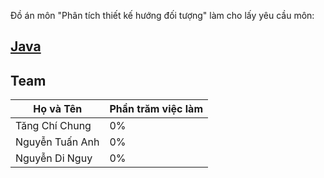 Đồ án môn "Phân tích thiết kế hướng đối tượng" làm cho lấy yêu cầu môn: <h2>[Java](https://github.com/HiamKaito/Shop_Manager_System)</h2>

## Team
| Họ và Tên  | Phần trăm việc làm |
| ----- | ----- |
| Tăng Chí Chung | 0% |
| Nguyễn Tuấn Anh | 0% |
| Nguyễn Di Nguy | 0% |
